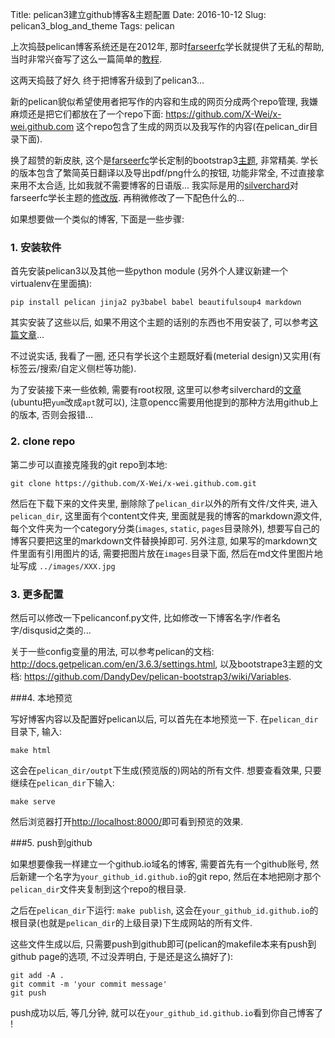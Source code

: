 Title: pelican3建立github博客&主题配置 
Date: 2016-10-12 
Slug: pelican3_blog_and_theme 
Tags: pelican 
 
 
上次捣鼓pelican博客系统还是在2012年, 那时[farseerfc](https://farseerfc.me/)学长就提供了无私的帮助, 当时非常兴奋写了这么一篇简单的[教程](http://x-wei.github.io/pelican_github_blog.html).  
 
这两天捣鼓了好久 终于把博客升级到了pelican3... 

新的pelican貌似希望使用者把写作的内容和生成的网页分成两个repo管理, 我嫌麻烦还是把它们都放在了一个repo下面: <https://github.com/X-Wei/x-wei.github.com> 这个repo包含了生成的网页以及我写作的内容(在pelican_dir目录下面).  
 
换了超赞的新皮肤, 这个是[farseerfc](https://farseerfc.me/)学长定制的bootstrap3[主题](https://github.com/farseerfc/pelican-bootstrap3), 非常精美. 学长的版本包含了繁简英日翻译以及导出pdf/png什么的按钮, 功能非常全, 不过直接拿来用不太合适, 比如我就不需要博客的日语版... 我实际是用的[silverchard](http://silverchard.me/)对farseerfc学长主题的[修改版](https://github.com/SilverChard/material-bootstrap-pelican). 再稍微修改了一下配色什么的...  
 
如果想要做一个类似的博客, 下面是一些步骤:  
 
### 1. 安装软件 
 
首先安装pelican3以及其他一些python module (另外个人建议新建一个virtualenv在里面搞):  
 
``pip install pelican jinja2 py3babel babel beautifulsoup4 markdown`` 
 
其实安装了这些以后, 如果不用这个主题的话别的东西也不用安装了, 可以参考[这篇文章](https://www.notionsandnotes.org/tech/web-development/pelican-static-blog-setup.html)...  
 
不过说实话, 我看了一圈, 还只有学长这个主题既好看(meterial design)又实用(有标签云/搜索/自定义侧栏等功能).  
 
为了安装接下来一些依赖, 需要有root权限, 这里可以参考silverchard的[文章](http://silverchard.me/yi-ge-fei-chang-mei-de-pelicanmo-ban.html)(ubuntu把``yum``改成``apt``就可以), 注意opencc需要用他提到的那种方法用github上的版本, 否则会报错...  
 
 
 
### 2. clone repo 
 
第二步可以直接克隆我的git repo到本地:  
 
``git clone https://github.com/X-Wei/x-wei.github.com.git`` 
 
然后在下载下来的文件夹里, 删除除了``pelican_dir``以外的所有文件/文件夹, 进入``pelican_dir``, 这里面有个content文件夹, 里面就是我的博客的markdown源文件, 每个文件夹为一个category分类(``images``, ``static``, ``pages``目录除外), 想要写自己的博客只要把这里的markdown文件替换掉即可. 另外注意, 如果写的markdown文件里面有引用图片的话, 需要把图片放在``images``目录下面, 然后在md文件里图片地址写成 ``../images/XXX.jpg``  
 
### 3. 更多配置 
 
然后可以修改一下pelicanconf.py文件, 比如修改一下博客名字/作者名字/disqusid之类的... 
 
关于一些config变量的用法, 可以参考pelican的文档: <http://docs.getpelican.com/en/3.6.3/settings.html>, 以及bootstrape3主题的文档: <https://github.com/DandyDev/pelican-bootstrap3/wiki/Variables>. 
 
 
###4. 本地预览 
 
 
 
写好博客内容以及配置好pelican以后, 可以首先在本地预览一下. 在``pelican_dir``目录下, 输入:  
 
``make html`` 
 
这会在``pelican_dir/outpt``下生成(预览版的)网站的所有文件. 想要查看效果, 只要继续在``pelican_dir``下输入:  
 
``make serve`` 
 
然后浏览器打开<http://localhost:8000/>即可看到预览的效果.  
 
 
###5. push到github 
 
 
如果想要像我一样建立一个github.io域名的博客, 需要首先有一个github账号, 然后新建一个名字为``your_github_id.github.io``的git repo, 然后在本地把刚才那个``pelican_dir``文件夹复制到这个repo的根目录.  
 
之后在``pelican_dir``下运行: ``make publish``, 这会在``your_github_id.github.io``的根目录(也就是``pelican_dir``的上级目录)下生成网站的所有文件.  
 
这些文件生成以后, 只需要push到github即可(pelican的makefile本来有push到github page的选项, 不过没弄明白, 于是还是这么搞好了): 
 
	git add -A .  
	git commit -m 'your commit message' 
	git push 
 
 
push成功以后, 等几分钟, 就可以在``your_github_id.github.io``看到你自己博客了 !  

